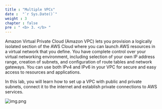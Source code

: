 ```yaml
---
title : "Multiple VPCs"
date :  "`r Sys.Date()`" 
weight : 3
chapter : false
pre : " <b> 3. </b> "
---
```

Amazon Virtual Private Cloud (Amazon VPC) lets you provision a logically isolated section of the AWS Cloud where you can launch AWS resources in a virtual network that you define. You have complete control over your virtual networking environment, including selection of your own IP address range, creation of subnets, and configuration of route tables and network gateways. You can use both IPv4 and IPv6 in your VPC for secure and easy access to resources and applications.

In this lab, you will learn how to set up a VPC with public and private subnets, connect it to the internet and establish private connections to AWS services.

![img.png](/Sovico-LAB/images/3/img.png)